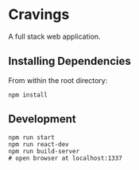 # Cravings

A full stack web application. 

## Installing Dependencies

From within the root directory:

```
npm install
```

## Development

```
npm run start
npm run react-dev
npm run build-server
# open browser at localhost:1337
```
